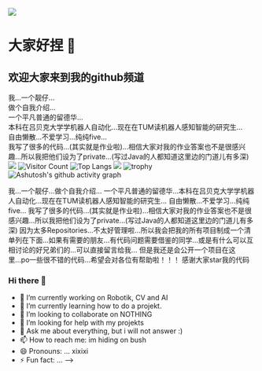 ![](url)
# 大家好捏 👋
## 欢迎大家来到我的github频道
我...一个靓仔...  
做个自我介绍...   
一个平凡普通的留德华...  
本科在吕贝克大学学机器人自动化...现在在TUM读机器人感知智能的研究生...   
自由懒散...不爱学习...纯纯five...  
我写了很多的代码...(其实就是作业啦)...相信大家对我的作业答案也不是很感兴趣...所以我把他们设为了private...(写过Java的人都知道这里边的门道儿有多深)  
![](https://github-readme-stats.vercel.app/api?username=Euzil&show_icons=true&theme=transparent)
![Visitor Count](https://profile-counter.glitch.me/Euzil/count.svg)
![Top Langs](https://github-readme-stats.vercel.app/api/top-langs/?username=Euzil&layout=compact&theme=tokyonight)
![](https://github-readme-activity-graph.cyclic.app/graph?username=Euzil&theme=dracula)
![trophy](https://github-profile-trophy.vercel.app/?username=Euzil)
![Ashutosh's github activity graph](https://github-readme-activity-graph.vercel.app/graph?username=Euzil)








我...一个靓仔...做个自我介绍...
一个平凡普通的留德华...本科在吕贝克大学学机器人自动化...现在在TUM读机器人感知智能的研究生...
自由懒散...不爱学习...纯纯five...
我写了很多的代码...(其实就是作业啦)...相信大家对我的作业答案也不是很感兴趣...所以我把他们设为了private...(写过Java的人都知道这里边的门道儿有多深)
因为太多Repositories...不太好管理啦...所以我会把我的所有项目制成一个清单列在下面...如果有需要的朋友...有代码问题需要借鉴的同学...或是有什么可以互相讨论的好兄弟们的...可以直接留言给我...
但是我还是会公开一个项目在这里...po一些很不错的代码...希望会对各位有帮助啦！！！
感谢大家star我的代码
### Hi there 👋


- 🔭 I’m currently working on Robotik, CV and AI
- 🌱 I’m currently learning how to do a projekt.
- 👯 I’m looking to collaborate on NOTHING
- 🤔 I’m looking for help with my projekts
- 💬 Ask me about everything, but i will not answer :)
- 📫 How to reach me: im hiding on bush
- 😄 Pronouns: ... xixixi 
- ⚡ Fun fact: ...
-->
